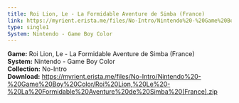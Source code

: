 ```yaml
---
title: Roi Lion, Le - La Formidable Aventure de Simba (France)
link: https://myrient.erista.me/files/No-Intro/Nintendo%20-%20Game%20Boy%20Color/Roi%20Lion,%20Le%20-%20La%20Formidable%20Aventure%20de%20Simba%20(France).zip
type: single1
System: Nintendo - Game Boy Color
---
```

<b>Game:</b> Roi Lion, Le - La Formidable Aventure de Simba (France)<br>
<b>System:</b> Nintendo - Game Boy Color<br>
<b>Collection:</b> No-Intro<br>
<b>Download:</b> https://myrient.erista.me/files/No-Intro/Nintendo%20-%20Game%20Boy%20Color/Roi%20Lion,%20Le%20-%20La%20Formidable%20Aventure%20de%20Simba%20(France).zip